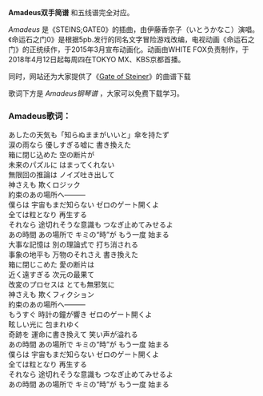 

**Amadeus双手简谱** 和五线谱完全对应。

_Amadeus_
是《STEINS;GATE0》的插曲，由伊藤香奈子（いとうかなこ）演唱。《命运石之门0》是根据5pb.发行的同名文字冒险游戏改编，电视动画《命运石之门》的正统续作，于2015年3月宣布动画化。动画由WHITE
FOX负责制作，于2018年4月12日起每周四在TOKYO MX、KBS京都首播。

同时，网站还为大家提供了《[Gate of Steiner](Music-1755-Gate-of-Steiner-命运石之门插曲.html "Gate
of Steiner")》的曲谱下载

歌词下方是 _Amadeus钢琴谱_ ，大家可以免费下载学习。

### Amadeus歌词：

あしたの天気も「知らぬままがいいと」傘を持たず  
涙の雨なら 優しすぎる嘘に 書き換えた  
箱に閉じ込めた 空の断片が  
未来のパズルに はまってくれない  
無限回の推論は ノイズ吐き出して  
神さえも 欺くロジック  
約束のあの場所へ―――  
僕らは 宇宙もまだ知らない ゼロのゲート開くよ  
全ては粒となり 再生する  
それなら 途切れそうな意識も つなぎ止めてみせるよ  
あの時間 あの場所で キミの“時”が もう一度 始まる  
大事な記憶は 別の理論式で 打ち消される  
事象の地平も 万物のそれさえ 書き換えた  
箱に閉じこめた 愛の断片は  
近く遠すぎる 次元の最果て  
改変のプロセスは とても無邪気に  
神さえも 欺くフィクション  
約束のあの場所へ―――  
もうすぐ 時計の鐘が響き ゼロのゲート開くよ  
眩しい光に 包まれゆく  
奇跡を 運命に書き換えて 笑い声が溢れる  
あの時間 あの場所で キミの“時”が もう一度 始まる  
僕らは 宇宙もまだ知らない ゼロのゲート開くよ  
全ては粒となり 再生する  
それなら 途切れそうな意識も つなぎ止めてみせるよ  
あの時間 あの場所で キミの“時”が もう一度 始まる

